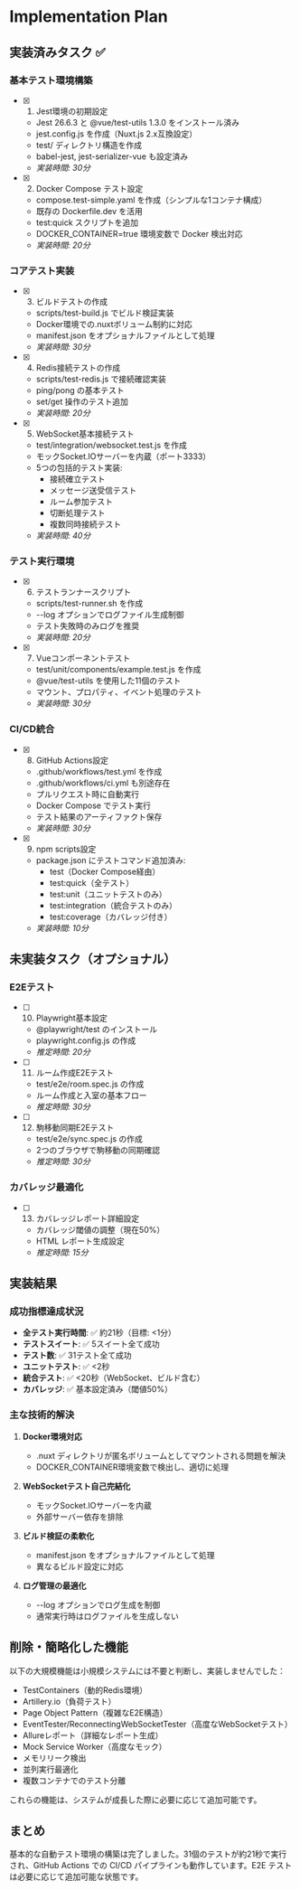 # Implementation Plan

## 実装済みタスク ✅

### 基本テスト環境構築

- [x] 1. Jest環境の初期設定
  - Jest 26.6.3 と @vue/test-utils 1.3.0 をインストール済み
  - jest.config.js を作成（Nuxt.js 2.x互換設定）
  - test/ ディレクトリ構造を作成
  - babel-jest, jest-serializer-vue も設定済み
  - _実装時間: 30分_

- [x] 2. Docker Compose テスト設定
  - compose.test-simple.yaml を作成（シンプルな1コンテナ構成）
  - 既存の Dockerfile.dev を活用
  - test:quick スクリプトを追加
  - DOCKER_CONTAINER=true 環境変数で Docker 検出対応
  - _実装時間: 20分_

### コアテスト実装

- [x] 3. ビルドテストの作成
  - scripts/test-build.js でビルド検証実装
  - Docker環境での.nuxtボリューム制約に対応
  - manifest.json をオプショナルファイルとして処理
  - _実装時間: 30分_

- [x] 4. Redis接続テストの作成
  - scripts/test-redis.js で接続確認実装
  - ping/pong の基本テスト
  - set/get 操作のテスト追加
  - _実装時間: 20分_

- [x] 5. WebSocket基本接続テスト
  - test/integration/websocket.test.js を作成
  - モックSocket.IOサーバーを内蔵（ポート3333）
  - 5つの包括的テスト実装:
    - 接続確立テスト
    - メッセージ送受信テスト
    - ルーム参加テスト
    - 切断処理テスト
    - 複数同時接続テスト
  - _実装時間: 40分_

### テスト実行環境

- [x] 6. テストランナースクリプト
  - scripts/test-runner.sh を作成
  - --log オプションでログファイル生成制御
  - テスト失敗時のみログを推奨
  - _実装時間: 20分_

- [x] 7. Vueコンポーネントテスト
  - test/unit/components/example.test.js を作成
  - @vue/test-utils を使用した11個のテスト
  - マウント、プロパティ、イベント処理のテスト
  - _実装時間: 30分_

### CI/CD統合

- [x] 8. GitHub Actions設定
  - .github/workflows/test.yml を作成
  - .github/workflows/ci.yml も別途存在
  - プルリクエスト時に自動実行
  - Docker Compose でテスト実行
  - テスト結果のアーティファクト保存
  - _実装時間: 30分_

- [x] 9. npm scripts設定
  - package.json にテストコマンド追加済み:
    - test（Docker Compose経由）
    - test:quick（全テスト）
    - test:unit（ユニットテストのみ）
    - test:integration（統合テストのみ）
    - test:coverage（カバレッジ付き）
  - _実装時間: 10分_

## 未実装タスク（オプショナル）

### E2Eテスト

- [ ] 10. Playwright基本設定
  - @playwright/test のインストール
  - playwright.config.js の作成
  - _推定時間: 20分_

- [ ] 11. ルーム作成E2Eテスト
  - test/e2e/room.spec.js の作成
  - ルーム作成と入室の基本フロー
  - _推定時間: 30分_

- [ ] 12. 駒移動同期E2Eテスト
  - test/e2e/sync.spec.js の作成
  - 2つのブラウザで駒移動の同期確認
  - _推定時間: 30分_

### カバレッジ最適化

- [ ] 13. カバレッジレポート詳細設定
  - カバレッジ閾値の調整（現在50%）
  - HTML レポート生成設定
  - _推定時間: 15分_

## 実装結果

### 成功指標達成状況

- **全テスト実行時間**: ✅ 約21秒（目標: <1分）
- **テストスイート**: ✅ 5スイート全て成功
- **テスト数**: ✅ 31テスト全て成功
- **ユニットテスト**: ✅ <2秒
- **統合テスト**: ✅ <20秒（WebSocket、ビルド含む）
- **カバレッジ**: ✅ 基本設定済み（閾値50%）

### 主な技術的解決

1. **Docker環境対応**
   - .nuxt ディレクトリが匿名ボリュームとしてマウントされる問題を解決
   - DOCKER_CONTAINER環境変数で検出し、適切に処理

2. **WebSocketテスト自己完結化**
   - モックSocket.IOサーバーを内蔵
   - 外部サーバー依存を排除

3. **ビルド検証の柔軟化**
   - manifest.json をオプショナルファイルとして処理
   - 異なるビルド設定に対応

4. **ログ管理の最適化**
   - --log オプションでログ生成を制御
   - 通常実行時はログファイルを生成しない

## 削除・簡略化した機能

以下の大規模機能は小規模システムには不要と判断し、実装しませんでした：

- TestContainers（動的Redis環境）
- Artillery.io（負荷テスト）
- Page Object Pattern（複雑なE2E構造）
- EventTester/ReconnectingWebSocketTester（高度なWebSocketテスト）
- Allureレポート（詳細なレポート生成）
- Mock Service Worker（高度なモック）
- メモリリーク検出
- 並列実行最適化
- 複数コンテナでのテスト分離

これらの機能は、システムが成長した際に必要に応じて追加可能です。

## まとめ

基本的な自動テスト環境の構築は完了しました。31個のテストが約21秒で実行され、GitHub Actions での CI/CD パイプラインも動作しています。E2E テストは必要に応じて追加可能な状態です。